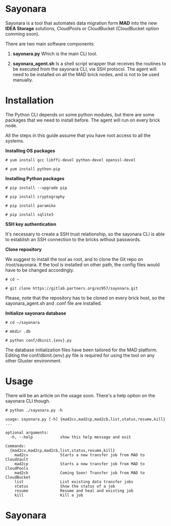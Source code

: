 # Sayonara

Sayonara is a tool that automates data migration form **MAD** into the new **IDEA Storage** solutions, CloudPools or CloudBucket (CloudBucket option comming soon).

There are two main software components:

1. **sayonara.py**
Which is the main CLI tool.

2. **sayonara_agent.sh**
Is a shell script wrapper that receives the routines to be executed from the sayonara CLI, via SSH protocol.
The agent will need to be installed on all the MAD brick nodes, and is not to be used manually.


# Installation

The Python CLI depends on some python modules, but there are some packages that we need to install before.
The agent will run on every brick node.

All the steps in this guide assume that you have root access to all the systems.


**Installing OS packages**

``# yum install gcc libffi-devel python-devel openssl-devel``

``# yum install python-pip``


**Installing Python packages**

``# pip install --upgrade pip``

``# pip install cryptography``

``# pip install paramiko``

``# pip install sqlite3``


**SSH key authentication**

It's necessary to create a SSH trust relationship, so the sayonara CLI is able to establish an SSH connection to the bricks without passwords.

**Clone repository**

We suggest to install the tool as root, and to clone the Git repo on /root/sayonara. If the tool is installed on other path, the config files would have to be changed accordingly.

``# cd ~``

``# git clone https://gitlab.partners.org/ez957/sayonara.git``

Please, note that the repository has to be cloned on every brick host, so the sayonara_agent.sh and .conf file are installed.

**Initialize sayonara database**

``# cd ~/sayonara``

``# mkdir .db``

``# python conf/dbinit.{env}.py``

The database initialization files have been tailored for the MAD platform. Editing the conf/dbinit.{env}.py file is required for using the tool on any other Gluster environment.


# Usage

There will be an article on the usage soon. There's a help option on the sayonara CLI though.

``# python ./sayonara.py -h``

    usage: sayonara.py [-h] {mad2cv,mad2cp,mad2cb,list,status,resume,kill} ...

    optional arguments:
      -h, --help            show this help message and exit

    Commands:
      {mad2cv,mad2cp,mad2cb,list,status,resume,kill}
        mad2cv              Starts a new transfer job from MAD to CloudVault
        mad2cp              Starts a new transfer job from MAD to CloudPools
        mad2cb              Coming Soon! Transfer job from MAD to CloudBucket
        list                List existing data transfer jobs
        status              Show the status of a job
        resume              Resume and heal and existing job
        kill                Kill a job
# Sayonara
